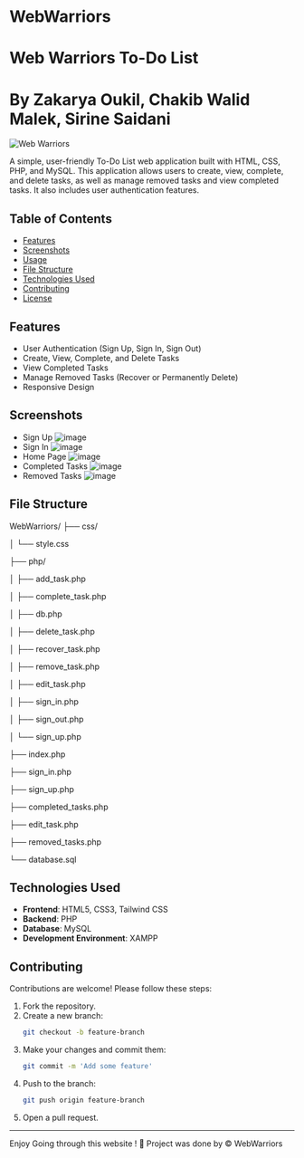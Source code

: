 # WebWarriors
# Web Warriors To-Do List
# By Zakarya Oukil, Chakib Walid Malek, Sirine Saidani



![Web Warriors](https://img.shields.io/badge/WebWarriors-ToDoList-blueviolet)

A simple, user-friendly To-Do List web application built with HTML, CSS, PHP, and MySQL. This application allows users to create, view, complete, and delete tasks, as well as manage removed tasks and view completed tasks. It also includes user authentication features.

## Table of Contents

- [Features](#features)
- [Screenshots](#screenshots)
- [Usage](#usage)
- [File Structure](#file-structure)
- [Technologies Used](#technologies-used)
- [Contributing](#contributing)
- [License](#license)

## Features

- User Authentication (Sign Up, Sign In, Sign Out)
- Create, View, Complete, and Delete Tasks
- View Completed Tasks
- Manage Removed Tasks (Recover or Permanently Delete)
- Responsive Design

## Screenshots

- Sign Up
![image](https://github.com/Za-Kreative/WebWarriors/assets/126286464/302366a4-679f-4119-a9d6-fa0020a13ed8)
- Sign In
![image](https://github.com/Za-Kreative/WebWarriors/assets/126286464/65f1e397-dbdc-4058-9f68-8aae724942f5)
- Home Page
![image](https://github.com/Za-Kreative/WebWarriors/assets/126286464/e5485362-0f74-4dff-8dd4-6010de9eec0f)
- Completed Tasks
![image](https://github.com/Za-Kreative/WebWarriors/assets/126286464/d3fdc1b0-7fb2-4967-97a9-da3bfa34c93d)
- Removed Tasks
![image](https://github.com/Za-Kreative/WebWarriors/assets/126286464/0699e4b4-59b9-43b5-8088-cc439bed9294)


## File Structure

WebWarriors/
├── css/

│ └── style.css

├── php/

│ ├── add_task.php

│ ├── complete_task.php

│ ├── db.php

│ ├── delete_task.php

│ ├── recover_task.php

│ ├── remove_task.php

│ ├── edit_task.php

│ ├── sign_in.php

│ ├── sign_out.php

│ └── sign_up.php

├── index.php

├── sign_in.php

├── sign_up.php

├── completed_tasks.php

├── edit_task.php

├── removed_tasks.php

└── database.sql


## Technologies Used

- **Frontend**: HTML5, CSS3, Tailwind CSS
- **Backend**: PHP
- **Database**: MySQL
- **Development Environment**: XAMPP

## Contributing

Contributions are welcome! Please follow these steps:

1. Fork the repository.
2. Create a new branch:
    ```bash
    git checkout -b feature-branch
    ```
3. Make your changes and commit them:
    ```bash
    git commit -m 'Add some feature'
    ```
4. Push to the branch:
    ```bash
    git push origin feature-branch
    ```
5. Open a pull request.

---

Enjoy Going through this website ! 🚀
Project was done by © WebWarriors
